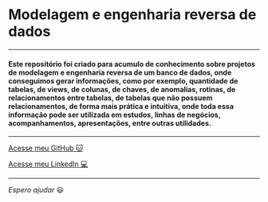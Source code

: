 # Modelagem e engenharia reversa de dados

---

#### Este repositório foi criado para acumulo de conhecimento sobre projetos de modelagem e engenharia reversa de um banco de dados, onde conseguimos gerar informações, como por exemplo, quantidade de tabelas, de views, de colunas, de chaves, de anomalias, rotinas, de relacionamentos entre tabelas, de tabelas que não possuem relacionamentos, de forma mais prática e intuitiva, onde toda essa informação pode ser utilizada em estudos, linhas de negócios, acompanhamentos, apresentações, entre outras utilidades.

---

[Acesse meu GitHub :cat:](https://github.com/Phelipe-Sempreboni)

[Acesse meu LinkedIn :computer:](https://www.linkedin.com/in/luiz-phelipe-utiama-sempreboni-319902169/)

---

_Espero ajudar_ :smiley:
